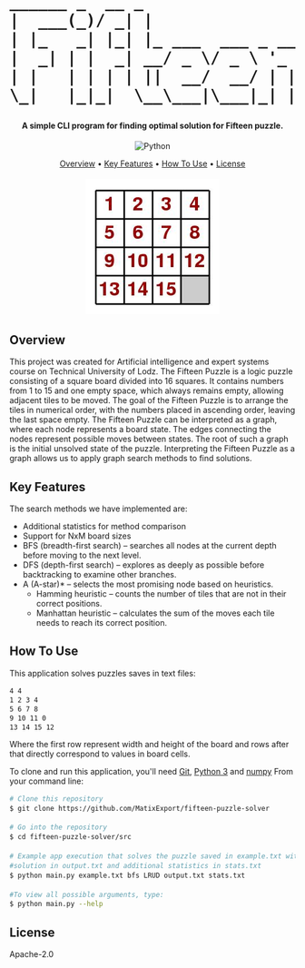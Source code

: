 <h1 align="center">
<pre>
______ _  __ _                   ______              _        _____       _                
|  ___(_)/ _| |                  | ___ \            | |      /  ___|     | |               
| |_   _| |_| |_ ___  ___ _ __   | |_/ /   _ _______| | ___  \ `--.  ___ | |_   _____ _ __ 
|  _| | |  _| __/ _ \/ _ \ '_ \  |  __/ | | |_  /_  / |/ _ \  `--. \/ _ \| \ \ / / _ \ '__|
| |   | | | | ||  __/  __/ | | | | |  | |_| |/ / / /| |  __/ /\__/ / (_) | |\ V /  __/ |   
\_|   |_|_|  \__\___|\___|_| |_| \_|   \__,_/___/___|_|\___| \____/ \___/|_| \_/ \___|_|
</pre>
</h1>

<h4 align="center">
  A simple CLI program for finding optimal solution for Fifteen puzzle.
</h4>


<p align="center">
	<img src="https://img.shields.io/badge/python-3670A0?style=for-the-badge&logo=python&logoColor=ffdd54" alt="Python">
</p>

<p align="center">
  <a href="#overview">Overview</a> •
  <a href="#key-features">Key Features</a> •
  <a href="#how-to-use">How To Use</a> •
  <a href="#license">License</a> 
</p>
<h4 align="center">
  <img src="15.png" alt="Solved Fifteen Puzzle">
</h4>

## Overview
This project was created for Artificial intelligence and expert systems course on Technical University of Lodz.
The Fifteen Puzzle is a logic puzzle consisting of a square board divided into 16 squares. It contains numbers from 1 to 15 and one empty space, which always remains empty, allowing adjacent tiles to be moved. The goal of the Fifteen Puzzle is to arrange the tiles in numerical order, with the numbers placed in ascending order, leaving the last space empty.
The Fifteen Puzzle can be interpreted as a graph, where each node represents a board state. The edges connecting the nodes represent possible moves between states. The root of such a graph is the initial unsolved state of the puzzle.
Interpreting the Fifteen Puzzle as a graph allows us to apply graph search methods to find solutions.

## Key Features
The search methods we have implemented are:
* Additional statistics for method comparison
* Support for NxM board sizes
* BFS (breadth-first search) – searches all nodes at the current depth before moving to the next level.
* DFS (depth-first search) – explores as deeply as possible before backtracking to examine other branches.
* A (A-star)* – selects the most promising node based on heuristics.
  - Hamming heuristic – counts the number of tiles that are not in their correct positions.
  - Manhattan heuristic – calculates the sum of the moves each tile needs to reach its correct position.

## How To Use
This application solves puzzles saves in text files:
```
4 4
1 2 3 4
5 6 7 8
9 10 11 0
13 14 15 12
```
Where the first row represent width and height of the board and rows after that directly correspond to values in board cells. 

To clone and run this application, you'll need [Git](https://git-scm.com), [Python 3](https://www.python.org/downloads/) and [numpy](https://numpy.org/install/)  From your command line:
```bash
# Clone this repository
$ git clone https://github.com/MatixExport/fifteen-puzzle-solver

# Go into the repository
$ cd fifteen-puzzle-solver/src

# Example app execution that solves the puzzle saved in example.txt with bfs strategy, LEFT-RIGHT-UP-DOWN move order and saves the
#solution in output.txt and additional statistics in stats.txt
$ python main.py example.txt bfs LRUD output.txt stats.txt

#To view all possible arguments, type: 
$ python main.py --help
```


## License

Apache-2.0


